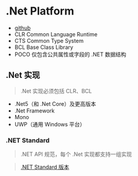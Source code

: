 # .Net Platform

- [github](https://github.com/dotnet)
- CLR Common Language Runtime
- CTS Common Type System
- BCL Base Class Library
- POCO 仅包含公共属性或字段的 .NET 数据结构

## .Net 实现

> .Net 实现必须包括 CLR、BCL

- .Net5（和 .Net Core）及更高版本
- .Net Framework
- Mono
- UWP（通用 Windows 平台）

### .NET Standard

>  .NET API 规范，每个 .Net 实现都支持一组实现

> [.NET Standard 版本](https://learn.microsoft.com/zh-cn/dotnet/standard/net-standard?tabs=net-standard-1-0)